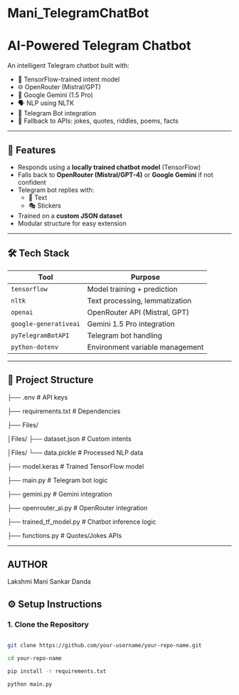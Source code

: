 # Mani_TelegramChatBot
# AI-Powered Telegram Chatbot

An intelligent Telegram chatbot built with:
- 🧠 TensorFlow-trained intent model
- 🌐 OpenRouter (Mistral/GPT)
- 🔮 Google Gemini (1.5 Pro)
- 🗣️ NLP using NLTK
- 🤖 Telegram Bot integration
- 🧩 Fallback to APIs: jokes, quotes, riddles, poems, facts

---

## 📌 Features

- Responds using a **locally trained chatbot model** (TensorFlow)
- Falls back to **OpenRouter (Mistral/GPT-4)** or **Google Gemini** if not confident
- Telegram bot replies with:
  - 💬 Text
  - 🎭 Stickers
- Trained on a **custom JSON dataset**
- Modular structure for easy extension

---

## 🛠️ Tech Stack

| Tool              | Purpose                                |
|-------------------|----------------------------------------|
| `tensorflow`      | Model training + prediction            |
| `nltk`            | Text processing, lemmatization         |
| `openai`          | OpenRouter API (Mistral, GPT)          |
| `google-generativeai` | Gemini 1.5 Pro integration         |
| `pyTelegramBotAPI`| Telegram bot handling                  |
| `python-dotenv`   | Environment variable management        |

---

## 📁 Project Structure

├── .env # API keys

├── requirements.txt # Dependencies

├── Files/

  │Files/ ├── dataset.json # Custom intents
  
  │Files/ └── data.pickle # Processed NLP data

├── model.keras # Trained TensorFlow model

├── main.py # Telegram bot logic

├── gemini.py # Gemini integration

├── openrouter_ai.py # OpenRouter integration

├── trained_tf_model.py # Chatbot inference logic

├── functions.py # Quotes/Jokes APIs

---

## AUTHOR
  Lakshmi Mani Sankar Danda

## ⚙️ Setup Instructions

### 1. Clone the Repository

```bash

git clone https://github.com/your-username/your-repo-name.git

cd your-repo-name

pip install -r requirements.txt

python main.py
